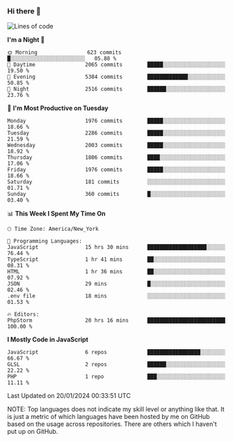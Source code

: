 ### Hi there 👋

<!--
**LynxJinxxy/LynxJinxxy** is a ✨ _special_ ✨ repository because its `README.md` (this file) appears on your GitHub profile.

Here are some ideas to get you started:

- 🔭 I’m currently working on ...
- 🌱 I’m currently learning ...
- 👯 I’m looking to collaborate on ...
- 🤔 I’m looking for help with ...
- 💬 Ask me about ...
- 📫 How to reach me: ...
- 😄 Pronouns: ...
- ⚡ Fun fact: ...
-->

<!--START_SECTION:waka-->
![Lines of code](https://img.shields.io/badge/From%20Hello%20World%20I%27ve%20Written-26.3%20million%20lines%20of%20code-blue)

**I'm a Night 🦉** 

```text
🌞 Morning                623 commits         █░░░░░░░░░░░░░░░░░░░░░░░░   05.88 % 
🌆 Daytime                2065 commits        █████░░░░░░░░░░░░░░░░░░░░   19.50 % 
🌃 Evening                5384 commits        █████████████░░░░░░░░░░░░   50.85 % 
🌙 Night                  2516 commits        ██████░░░░░░░░░░░░░░░░░░░   23.76 % 
```
📅 **I'm Most Productive on Tuesday** 

```text
Monday                   1976 commits        █████░░░░░░░░░░░░░░░░░░░░   18.66 % 
Tuesday                  2286 commits        █████░░░░░░░░░░░░░░░░░░░░   21.59 % 
Wednesday                2003 commits        █████░░░░░░░░░░░░░░░░░░░░   18.92 % 
Thursday                 1806 commits        ████░░░░░░░░░░░░░░░░░░░░░   17.06 % 
Friday                   1976 commits        █████░░░░░░░░░░░░░░░░░░░░   18.66 % 
Saturday                 181 commits         ░░░░░░░░░░░░░░░░░░░░░░░░░   01.71 % 
Sunday                   360 commits         █░░░░░░░░░░░░░░░░░░░░░░░░   03.40 % 
```


📊 **This Week I Spent My Time On** 

```text
🕑︎ Time Zone: America/New_York

💬 Programming Languages: 
JavaScript               15 hrs 30 mins      ███████████████████░░░░░░   76.44 % 
TypeScript               1 hr 41 mins        ██░░░░░░░░░░░░░░░░░░░░░░░   08.31 % 
HTML                     1 hr 36 mins        ██░░░░░░░░░░░░░░░░░░░░░░░   07.92 % 
JSON                     29 mins             █░░░░░░░░░░░░░░░░░░░░░░░░   02.46 % 
.env file                18 mins             ░░░░░░░░░░░░░░░░░░░░░░░░░   01.53 % 

🔥 Editors: 
PhpStorm                 20 hrs 16 mins      █████████████████████████   100.00 % 
```

**I Mostly Code in JavaScript** 

```text
JavaScript               6 repos             █████████████████░░░░░░░░   66.67 % 
GLSL                     2 repos             ██████░░░░░░░░░░░░░░░░░░░   22.22 % 
PHP                      1 repo              ███░░░░░░░░░░░░░░░░░░░░░░   11.11 % 
```




 Last Updated on 20/01/2024 00:33:51 UTC
<!--END_SECTION:waka-->
NOTE: Top languages does not indicate my skill level or anything like that. It is just a metric of which languages have been hosted by me on GitHub based on the usage across repositories. There are others which I haven't put up on GitHub.
